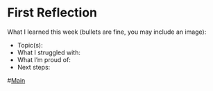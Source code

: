 # First Reflection
What I learned this week (bullets are fine, you may include an image):

- Topic(s):
- What I struggled with:
- What I’m proud of:
- Next steps:

#[Main](../index.md)
